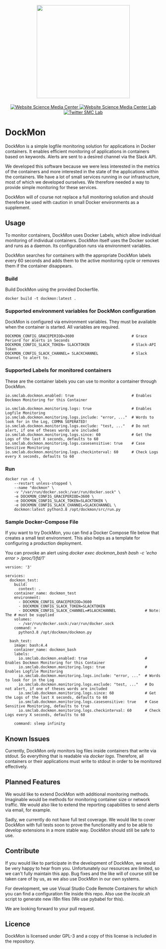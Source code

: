 <div id="header" align="center">
  <img src="https://media.sciencemediacenter.de/static/img/logos/smc/smc-logo-typo-bw-big.png" width="300"/>

  <div id="badges" style="padding-top: 20px">
    <a href="https://www.sciencemediacenter.de">
      <img src="https://img.shields.io/badge/Website-orange?style=plastic" alt="Website Science Media Center"/>
    </a>
    <a href="https://lab.sciencemediacenter.de">
      <img src="https://img.shields.io/badge/Website (SMC Lab)-grey?style=plastic" alt="Website Science Media Center Lab"/>
    </a>
    <a href="https://twitter.com/smc_germany_lab">
      <img src="https://img.shields.io/badge/Twitter-blue?style=plastic&logo=twitter&logoColor=white" alt="Twitter SMC Lab"/>
    </a>
  </div>
</div>



<h1>
  DockMon
</h1>

DockMon is a simple logfile monitoring solution for applications in Docker containers. It enables efficient monitoring of applications in containers based on keywords. Alerts are sent to a desired channel via the Slack API. 

We developed this software because we were less interested in the metrics of the containers and more interested in the state of the applications within the containers. We have a lot of small services running in our infrastructure, most of which we developed ourselves. We therefore needed a way to provide simple monitoring for these services. 

DockMon will of course not replace a full monitoring solution and should therefore be used with caution in small Docker environments as a supplement. 

## Usage

To monitor containers, DockMon uses Docker Labels, which allow individual monitoring of individual containers.
DockMon itself uses the Docker socket and runs as a daemon. Its configuration runs via environment variables.

DockMon searches for containers with the appropriate DockMon labels every 60 seconds and adds them to the active monitoring cycle or removes them if the container disappears. 

### Build

Build DockMon using the provided Dockerfile. 

```shell
docker build -t dockmon:latest .
```

### Supported environment variables for DockMon configuration

DockMon is configured via environment variables. They must be available when the container is started. All variables are required. 

```
DOCKMON_CONFIG_GRACEPERIOD=3600                          # Grace Periord for Alerts in Seconds
DOCKMON_CONFIG_SLACK_TOKEN= SLACKTOKEN                   # Slack-API Token
DOCKMON_CONFIG_SLACK_CHANNEL= SLACKCHANNEL               # Slack Channel to alert to.
```

### Supported Labels for monitored containers

These are the container labels you can use to monitor a container through DockMon. 

```
io.smclab.dockmon.enabled: true                          # Enables Dockmon Monitoring for this Container

io.smclab.dockmon.monitoring.logs: true                  # Enables Logfile Monitoring
io.smclab.dockmon.monitoring.logs.include: "error, ..."  # Words to look for in the Log, COMMA SEPERATED!
io.smclab.dockmon.monitoring.logs.exclude: "test, ..."   # Do not alert, if one of theses words are included
io.smclab.dockmon.monitoring.logs.since: 60              # Get the Logs of the last X seconds, defaults to 60
io.smclab.dockmon.monitoring.logs.casesensitive: true    # Case Sensitive Monitoring
io.smclab.dockmon.monitoring.logs.checkinterval: 60      # Check Logs every X seconds, defaults to 60
```

### Run

```shell
docker run -d  \
    --restart unless-stopped \
    --name "dockmon" \
    -v "/var/run/docker.sock:/var/run/docker.sock" \
    -e DOCKMON_CONFIG_GRACEPERIOD=3600 \
    -e DOCKMON_CONFIG_SLACK_TOKEN=SLACKTOKEN \
    -e DOCKMON_CONFIG_SLACK_CHANNEL=SLACKCHANNEL \  
    dockmon:latest python3.8 /opt/dockmon/src/run.py
```

### Sample Docker-Compose File

If you want to try DockMon, you can find a Docker Compose file below that creates a small test environment. This also helps as a template for configuring a production deployment. 

You can provoke an alert using _docker exec dockmon_bash bash -c 'echo error > /proc/1/fd/1'_

```
version: '3'

services:
  dockmon_test:
    build:
      context: .
    container_name: dockmon_test
    environment:
      - DOCKMON_CONFIG_GRACEPERIOD=3600
      - DOCKMON_CONFIG_SLACK_TOKEN=SLACKTOKEN
      - DOCKMON_CONFIG_SLACK_CHANNEL=#SLACKCHANNEL             # Note: The # must be supplied
    volumes:
      - /var/run/docker.sock:/var/run/docker.sock
    command: >
      python3.8 /opt/dockmon/dockmon.py

  bash_test:
    image: bash:4.4
    container_name: dockmon_bash
    labels:
      io.smclab.dockmon.enabled: true                          # Enables Dockmon Monitoring for this Container
      io.smclab.dockmon.monitoring.logs: true                  # Enables Logfile Monitoring
      io.smclab.dockmon.monitoring.logs.include: "error, ..."  # Words to look for in the Log
      io.smclab.dockmon.monitoring.logs.exclude: "test, ..."   # Do not alert, if one of theses words are included
      io.smclab.dockmon.monitoring.logs.since: 60              # Get the Logs of the last X seconds, defaults to 60
      io.smclab.dockmon.monitoring.logs.casesensitive: true    # Case Sensitive Monitoring, defaults to true
      io.smclab.dockmon.monitoring.logs.checkinterval: 60      # Check Logs every X seconds, defaults to 60
      
    command: sleep infinity
```

## Known Issues

Currently, DockMon only monitors log files inside containers that write via stdout. So everything that is readable via _docker logs_. 
Therefore, all containers or their applications must write to stdout in order to be monitored effectively. 

## Planned Features

We would like to extend DockMon with additional monitoring methods. Imaginable would be methods for monitoring container size or network traffic. We would also like to extend the reporting capabilities to send alerts via email, for example.

Sadly, we currently do not have full test coverage. We would like to cover DockMon with full tests soon to prove the functionality and to be able to develop extensions in a more stable way. DockMon should still be safe to use. 

## Contribute

If you would like to participate in the development of DockMon, we would be very happy to hear from you. Unfortunately our resources are limited, so we can't fully maintain this app. Bug fixes and the like will of course still be taken care of by us, as we also use DockMon in our own systems. 

For development, we use Visual Studio Code Remote Containers for which you can find a configuration file inside this repo. Also use the _locale.sh_ script to generate new i18n files (We use pybabel for this). 

We are looking forward to your pull request. 

## Licence

DockMon is licensed under GPL-3 and a copy of this license is included in the repository. 

